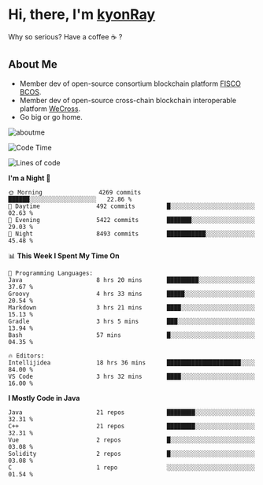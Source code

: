 # Hi, there, I'm [kyonRay](https://kyonRay.github.io)

Why so serious? Have a coffee ☕️ ?

## About Me

- Member dev of open-source consortium blockchain platform [FISCO BCOS](https://github.com/FISCO-BCOS).
- Member dev of open-source cross-chain blockchain interoperable platform [WeCross](https://github.com/WeBankBlockchain/WeCross).
- Go big or go home.

![aboutme](https://github-readme-stats.vercel.app/api?username=kyonRay&count_private=true&show_icons=true)

<!-- ![top-langs](https://github-readme-stats.vercel.app/api/top-langs/?username=kyonRay&layout=compact&hide=shell,html) -->

<!--START_SECTION:waka-->
![Code Time](http://img.shields.io/badge/Code%20Time-293%20hrs%2041%20mins-blue)

![Lines of code](https://img.shields.io/badge/From%20Hello%20World%20I%27ve%20Written-13.7%20million%20lines%20of%20code-blue)

**I'm a Night 🦉** 

```text
🌞 Morning                4269 commits        ██████░░░░░░░░░░░░░░░░░░░   22.86 % 
🌆 Daytime                492 commits         █░░░░░░░░░░░░░░░░░░░░░░░░   02.63 % 
🌃 Evening                5422 commits        ███████░░░░░░░░░░░░░░░░░░   29.03 % 
🌙 Night                  8493 commits        ███████████░░░░░░░░░░░░░░   45.48 % 
```


📊 **This Week I Spent My Time On** 

```text
💬 Programming Languages: 
Java                     8 hrs 20 mins       █████████░░░░░░░░░░░░░░░░   37.67 % 
Groovy                   4 hrs 33 mins       █████░░░░░░░░░░░░░░░░░░░░   20.54 % 
Markdown                 3 hrs 21 mins       ████░░░░░░░░░░░░░░░░░░░░░   15.13 % 
Gradle                   3 hrs 5 mins        ███░░░░░░░░░░░░░░░░░░░░░░   13.94 % 
Bash                     57 mins             █░░░░░░░░░░░░░░░░░░░░░░░░   04.35 % 

🔥 Editors: 
Intellijidea             18 hrs 36 mins      █████████████████████░░░░   84.00 % 
VS Code                  3 hrs 32 mins       ████░░░░░░░░░░░░░░░░░░░░░   16.00 % 
```

**I Mostly Code in Java** 

```text
Java                     21 repos            ████████░░░░░░░░░░░░░░░░░   32.31 % 
C++                      21 repos            ████████░░░░░░░░░░░░░░░░░   32.31 % 
Vue                      2 repos             █░░░░░░░░░░░░░░░░░░░░░░░░   03.08 % 
Solidity                 2 repos             █░░░░░░░░░░░░░░░░░░░░░░░░   03.08 % 
C                        1 repo              ░░░░░░░░░░░░░░░░░░░░░░░░░   01.54 % 
```




<!--END_SECTION:waka-->
